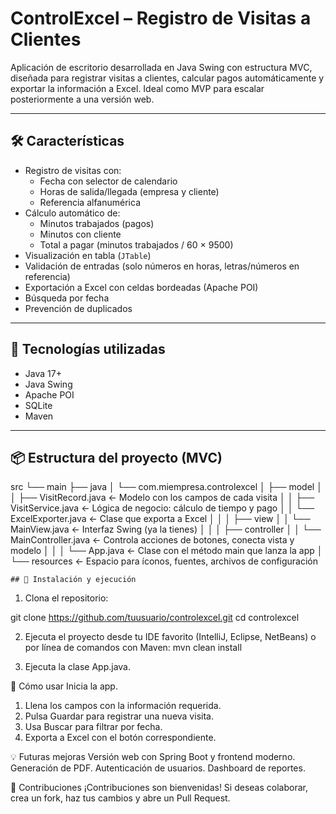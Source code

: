 # ControlExcel – Registro de Visitas a Clientes

Aplicación de escritorio desarrollada en Java Swing con estructura MVC, diseñada para registrar visitas a clientes, calcular pagos automáticamente y exportar la información a Excel. Ideal como MVP para escalar posteriormente a una versión web.

---

## 🛠️ Características

- Registro de visitas con:
  - Fecha con selector de calendario
  - Horas de salida/llegada (empresa y cliente)
  - Referencia alfanumérica
- Cálculo automático de:
  - Minutos trabajados (pagos)
  - Minutos con cliente
  - Total a pagar (minutos trabajados / 60 × 9500)
- Visualización en tabla (`JTable`)
- Validación de entradas (solo números en horas, letras/números en referencia)
- Exportación a Excel con celdas bordeadas (Apache POI)
- Búsqueda por fecha
- Prevención de duplicados

---

## 🧱 Tecnologías utilizadas

- Java 17+
- Java Swing
- Apache POI
- SQLite
- Maven

---

## 📦 Estructura del proyecto (MVC)

src
└── main
    ├── java
    │   └── com.miempresa.controlexcel
    │       ├── model
    │       │   ├── VisitRecord.java         ← Modelo con los campos de cada visita
    │       │   ├── VisitService.java        ← Lógica de negocio: cálculo de tiempo y pago
    │       │   └── ExcelExporter.java       ← Clase que exporta a Excel
    │       │
    │       ├── view
    │       │   └── MainView.java            ← Interfaz Swing (ya la tienes)
    │       │
    │       ├── controller
    │       │   └── MainController.java      ← Controla acciones de botones, conecta vista y modelo
    │       │
    │       └── App.java                     ← Clase con el método main que lanza la app
    │
    └── resources                            ← Espacio para íconos, fuentes, archivos de configuración

    ## 🚀 Instalación y ejecución

1. Clona el repositorio:

git clone https://github.com/tuusuario/controlexcel.git
cd controlexcel

2. Ejecuta el proyecto desde tu IDE favorito (IntelliJ, Eclipse, NetBeans) o por línea de comandos con Maven:
   mvn clean install
   
3. Ejecuta la clase App.java.

📝 Cómo usar
Inicia la app.
1. Llena los campos con la información requerida.
2. Pulsa Guardar para registrar una nueva visita.
3. Usa Buscar para filtrar por fecha.
4. Exporta a Excel con el botón correspondiente.

💡 Futuras mejoras
Versión web con Spring Boot y frontend moderno.
Generación de PDF.
Autenticación de usuarios.
Dashboard de reportes.

🤝 Contribuciones
¡Contribuciones son bienvenidas! Si deseas colaborar, crea un fork, haz tus cambios y abre un Pull Request.
   
